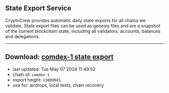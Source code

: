 ## State Export Service
CryptoCrew provides automatic daily state exports for all chains we validate. State export files can be used as genesis files and are a snapshot of the current blockchain state, including all validators, accounts, balances and delegations.

---
**Download: [comdex-1 state export](https://dl-eu2.ccvalidators.com/SERVICE/comdex/comdex-1_export_13009981.json)**
---

- last updated: Tue May 07 2024 11:49:52
- chain id: `comdex-1`
- export height: `13009981`
- use for: airdrops, local tests, chain recovery
